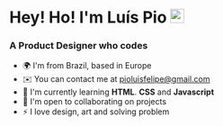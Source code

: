 
<h1>Hey! Ho! I'm Luís Pio <img src="https://media.giphy.com/media/hvRJCLFzcasrR4ia7z/giphy.gif" width="25px" width="30"/> </h1>


<h3>A Product Designer who codes</h3>



* 🌍  I'm from Brazil, based in Europe
* ✉️  You can contact me at [pioluisfelipe@gmail.com](mailto:pioluisfelipe@gmail.com)
* 🧠  I'm currently learning <b>HTML</b>. <b>CSS</b> and <b>Javascript</b>
* 🤝  I'm open to collaborating on projects
* ⚡  I love design, art and solving problem

<!-- ### Experience
<p align="left">
<a href="https://developer.mozilla.org/en-US/docs/Glossary/CSS" target="_blank" rel="noreferrer"><img src="https://raw.githubusercontent.com/danielcranney/readme-generator/main/public/icons/skills/javascript-colored.svg" width="36" height="36" alt="Javascript" /></a>
<a href="https://developer.mozilla.org/en-US/docs/Glossary/HTML5" target="_blank" rel="noreferrer"><img src="https://raw.githubusercontent.com/danielcranney/readme-generator/main/public/icons/skills/html5-colored.svg" width="36" height="36" alt="HTML5" /></a>
<a href="https://developer.mozilla.org/en-US/docs/Web/JavaScript" target="_blank" rel="noreferrer"><img src="https://raw.githubusercontent.com/danielcranney/readme-generator/main/public/icons/skills/javascript-colored.svg" width="36" height="36" alt="Javascript" /></a>
</p> -->
